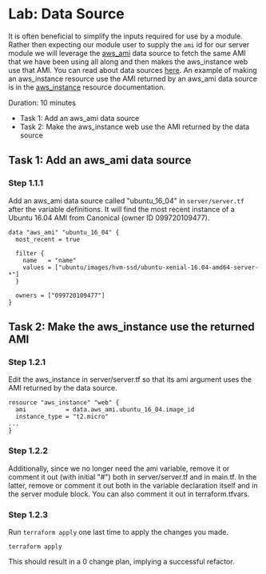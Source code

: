 # Lab: Data Source

It is often beneficial to simplify the inputs required for use by a module.  Rather then expecting our module user to supply the `ami` id for our server module we will leverage the [aws_ami](https://www.terraform.io/docs/providers/aws/d/ami.html) data source to fetch the same AMI that we have been using all along and then makes the aws_instance web use that AMI. You can read about data sources [here](https://www.terraform.io/docs/configuration/data-sources.html). An example of making an aws_instance resource use the AMI returned by an aws_ami data source is in the [aws_instance](https://www.terraform.io/docs/providers/aws/r/instance.html) resource documentation.

Duration: 10 minutes

- Task 1: Add an aws_ami data source
- Task 2: Make the aws_instance web use the AMI returned by the data source

## Task 1: Add an aws_ami data source

### Step 1.1.1

Add an aws_ami data source called "ubuntu_16_04" in `server/server.tf` after the
variable definitions. It will find the most recent instance of a Ubuntu 16.04
AMI from Canonical (owner ID 099720109477).

```hcl
data "aws_ami" "ubuntu_16_04" {
  most_recent = true

  filter {
    name   = "name"
    values = ["ubuntu/images/hvm-ssd/ubuntu-xenial-16.04-amd64-server-*"]
  }

  owners = ["099720109477"]
}
```

## Task 2: Make the aws_instance use the returned AMI

### Step 1.2.1

Edit the aws_instance in server/server.tf so that its ami argument uses the AMI returned by the data source.

```hcl
resource "aws_instance" "web" {
  ami           = data.aws_ami.ubuntu_16_04.image_id
  instance_type = "t2.micro"
...
}
```

### Step 1.2.2

Additionally, since we no longer need the ami variable, remove it or comment it
out (with initial "#") both in server/server.tf and in main.tf. In the latter,
remove or comment it out both in the variable declaration itself and in the
server module block. You can also comment it out in terraform.tfvars.

### Step 1.2.3

Run `terraform apply` one last time to apply the changes you made.

```shell
terraform apply
```

This should result in a 0 change plan, implying a successful refactor.